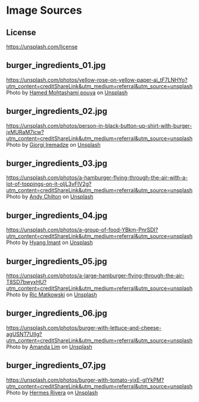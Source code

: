 # Image Sources

## License
https://unsplash.com/license

## burger_ingredients_01.jpg
https://unsplash.com/photos/yellow-rose-on-yellow-paper-ai_tF7LNHYo?utm_content=creditShareLink&utm_medium=referral&utm_source=unsplash
Photo by <a href="https://unsplash.com/@hamedmohtashami?utm_content=creditCopyText&utm_medium=referral&utm_source=unsplash">Hamed Mohtashami pouya</a> on <a href="https://unsplash.com/photos/yellow-rose-on-yellow-paper-ai_tF7LNHYo?utm_content=creditCopyText&utm_medium=referral&utm_source=unsplash">Unsplash</a>

## burger_ingredients_02.jpg
https://unsplash.com/photos/person-in-black-button-up-shirt-with-burger-jxMURaM7icw?utm_content=creditShareLink&utm_medium=referral&utm_source=unsplash
Photo by <a href="https://unsplash.com/@giorgiiremadze?utm_content=creditCopyText&utm_medium=referral&utm_source=unsplash">Giorgi Iremadze</a> on <a href="https://unsplash.com/photos/person-in-black-button-up-shirt-with-burger-jxMURaM7icw?utm_content=creditCopyText&utm_medium=referral&utm_source=unsplash">Unsplash</a>

## burger_ingredients_03.jpg
https://unsplash.com/photos/a-hamburger-flying-through-the-air-with-a-lot-of-toppings-on-it-oljL3vFlV2g?utm_content=creditShareLink&utm_medium=referral&utm_source=unsplash
Photo by <a href="https://unsplash.com/@andyc?utm_content=creditCopyText&utm_medium=referral&utm_source=unsplash">Andy Chilton</a> on <a href="https://unsplash.com/photos/a-hamburger-flying-through-the-air-with-a-lot-of-toppings-on-it-oljL3vFlV2g?utm_content=creditCopyText&utm_medium=referral&utm_source=unsplash">Unsplash</a>

## burger_ingredients_04.jpg
https://unsplash.com/photos/a-group-of-food-YBkm-PnrSDI?utm_content=creditShareLink&utm_medium=referral&utm_source=unsplash
Photo by <a href="https://unsplash.com/@hyang95?utm_content=creditCopyText&utm_medium=referral&utm_source=unsplash">Hyang Imant</a> on <a href="https://unsplash.com/photos/a-group-of-food-YBkm-PnrSDI?utm_content=creditCopyText&utm_medium=referral&utm_source=unsplash">Unsplash</a>

## burger_ingredients_05.jpg
https://unsplash.com/photos/a-large-hamburger-flying-through-the-air-T8SD7bwyxHU?utm_content=creditShareLink&utm_medium=referral&utm_source=unsplash
Photo by <a href="https://unsplash.com/@matkowrs?utm_content=creditCopyText&utm_medium=referral&utm_source=unsplash">Ric Matkowski</a> on <a href="https://unsplash.com/photos/a-large-hamburger-flying-through-the-air-T8SD7bwyxHU?utm_content=creditCopyText&utm_medium=referral&utm_source=unsplash">Unsplash</a>

## burger_ingredients_06.jpg
https://unsplash.com/photos/burger-with-lettuce-and-cheese-agUSNT7UIIg?utm_content=creditShareLink&utm_medium=referral&utm_source=unsplash
Photo by <a href="https://unsplash.com/@mandimelanie?utm_content=creditCopyText&utm_medium=referral&utm_source=unsplash">Amanda Lim</a> on <a href="https://unsplash.com/photos/burger-with-lettuce-and-cheese-agUSNT7UIIg?utm_content=creditCopyText&utm_medium=referral&utm_source=unsplash">Unsplash</a>

## burger_ingredients_07.jpg
https://unsplash.com/photos/burger-with-tomato-yixE-gIYkPM?utm_content=creditShareLink&utm_medium=referral&utm_source=unsplash
Photo by <a href="https://unsplash.com/@hermez777?utm_content=creditCopyText&utm_medium=referral&utm_source=unsplash">Hermes Rivera</a> on <a href="https://unsplash.com/photos/burger-with-tomato-yixE-gIYkPM?utm_content=creditCopyText&utm_medium=referral&utm_source=unsplash">Unsplash</a>
